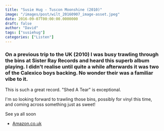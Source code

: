 ```yaml
---
title: "Susie Hug - Tuscon Moonshine (2010)"
image: "/images/post/wilt_20160907_image-asset.jpeg"
date: 2016-09-07T00:00:00.0000000
draft: false
author: "David"
tags: ["susiehug"]
categories: ["Listen"]
---
```

### On a previous trip to the UK (2010) I was busy trawling through the bins at Sister Ray Records and heard this superb album playing. I didn't realise until quite a while afterwards it was two of the Calexico boys backing. No wonder their was a familiar vibe to it.

 This is such a great record. "Shed A Tear" is exceptional.

 I'm so looking forward to trawling those bins, possibly for vinyl this time, and coming across something just as sweet!

 See ya all soon

-  [Amazon.co.uk](https://www.amazon.co.uk/Tucson-Moonshine-Susie-Hug/dp/B003N76Q1Y/ref=sr_1_1?s=music&amp;ie=UTF8&amp;qid=1473202013&amp;sr=1-1&amp;keywords=susie+hug)